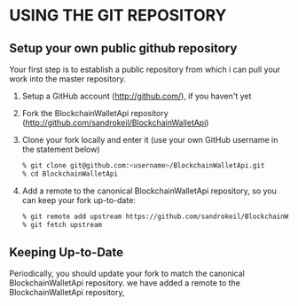 # USING THE GIT REPOSITORY

## Setup your own public github repository

Your first step is to establish a public repository from which i can pull your work into the master repository.

 1. Setup a GitHub account (http://github.com/), if you haven't yet
 2. Fork the BlockchainWalletApi repository (http://github.com/sandrokeil/BlockchainWalletApi)
 3. Clone your fork locally and enter it (use your own GitHub username in the statement below)

    ```sh
    % git clone git@github.com:<username>/BlockchainWalletApi.git
    % cd BlockchainWalletApi
    ```

 4. Add a remote to the canonical BlockchainWalletApi repository, so you can keep your fork
    up-to-date:

    ```sh
    % git remote add upstream https://github.com/sandrokeil/BlockchainWalletApi.git
    % git fetch upstream
    ```

## Keeping Up-to-Date

Periodically, you should update your fork to match the canonical BlockchainWalletApi repository. we have
added a remote to the BlockchainWalletApi repository, 
